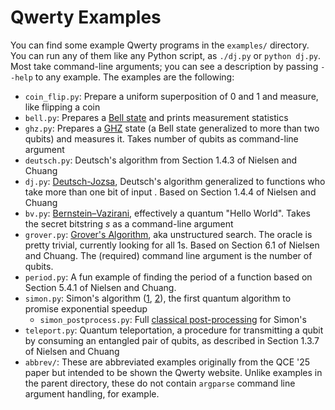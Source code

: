 Qwerty Examples
===============

You can find some example Qwerty programs in the `examples/` directory. You can
run any of them like any Python script, as `./dj.py` or `python dj.py`. Most
take command-line arguments; you can see a description by passing `--help` to
any example. The examples are the following:

* `coin_flip.py`: Prepare a uniform superposition of 0 and 1 and measure, like
  flipping a coin
* `bell.py`: Prepares a [Bell state][1] and prints measurement statistics
* `ghz.py`: Prepares a [GHZ][2] state (a Bell state generalized to more than
  two qubits) and measures it. Takes number of qubits as command-line argument
* `deutsch.py`: Deutsch's algorithm from Section 1.4.3 of Nielsen and Chuang
* `dj.py`: [Deutsch-Jozsa][3], Deutsch's algorithm generalized to functions
  who take more than one bit of input . Based on Section 1.4.4 of Nielsen and
  Chuang
* `bv.py`: [Bernstein–Vazirani][4], effectively a quantum "Hello World".
  Takes the secret bitstring $s$ as a command-line argument
* `grover.py`: [Grover's Algorithm][5], aka unstructured search. The
  oracle is pretty trivial, currently looking for all 1s. Based on Section
  6.1 of Nielsen and Chuang. The (required) command line argument is the
  number of qubits.
* `period.py`: A fun example of finding the period of a function based on
  Section 5.4.1 of Nielsen and Chuang.
* `simon.py`: Simon's algorithm ([1][6], [2][7]), the first quantum algorithm
  to promise exponential speedup
  * `simon_postprocess.py`: Full [classical post-processing][8] for Simon's
* `teleport.py`: Quantum teleportation, a procedure for transmitting a qubit by
  consuming an entangled pair of qubits, as described in Section 1.3.7 of
  Nielsen and Chuang
* `abbrev/`: These are abbreviated examples originally from the QCE '25 paper
  but intended to be shown the Qwerty website. Unlike examples in the parent
  directory, these do not contain `argparse` command line argument handling,
  for example.

[1]: https://en.wikipedia.org/wiki/Bell_state
[2]: https://en.wikipedia.org/wiki/Greenberger%E2%80%93Horne%E2%80%93Zeilinger_state
[3]: https://en.wikipedia.org/wiki/Deutsch%E2%80%93Jozsa_algorithm
[4]: https://en.wikipedia.org/wiki/Bernstein%E2%80%93Vazirani_algorithm
[5]: https://en.wikipedia.org/wiki/Grover%27s_algorithm
[6]: https://en.wikipedia.org/wiki/Simon%27s_problem
[7]: https://www.cs.cmu.edu/~odonnell/quantum15/lecture06.pdf
[8]: https://quantumcomputing.stackexchange.com/a/29407/13156
